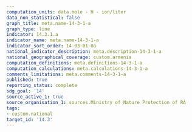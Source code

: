 ```yaml
---
computation_units: data.mole - H - ion/liter
data_non_statistical: false
graph_title: meta.name-14-3-1-a
graph_type: line
indicator: 14.3.1.a
indicator_name: meta.name-14-3-1-a
indicator_sort_order: 14-03-01-0a
national_indicator_description: meta.description-14-3-1-a
national_geographical_coverage: custom.armenia
computation_definitions: meta.definitions-14-3-1-a
computation_calculations: meta.calculations-14-3-1-a
comments_limitations: meta.comments-14-3-1-a
published: true
reporting_status: complete
sdg_goal: '14'
source_active_1: true
source_organisation_1: sources.Ministry of Nature Protection of RA
tags:
- custom.national
target_id: '14.3'
---
```

